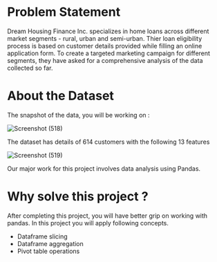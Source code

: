 
# Problem Statement
Dream Housing Finance Inc. specializes in home loans across different market segments - rural, urban and semi-urban. Thier loan eligibility process is based on customer details provided while filling an online application form. To create a targeted marketing campaign for different segments, they have asked for a comprehensive analysis of the data collected so far.

# About the Dataset
The snapshot of the data, you will be working on :

![Screenshot (518)](https://user-images.githubusercontent.com/60145175/115013391-9b3f4a80-9ece-11eb-9fc3-ff46bb2a4b4a.png)

The dataset has details of 614 customers with the following 13 features

![Screenshot (519)](https://user-images.githubusercontent.com/60145175/115013451-aeeab100-9ece-11eb-9aca-ee3dc22069c8.png)

Our major work for this project involves data analysis using Pandas.

# Why solve this project ?
After completing this project, you will have better grip on working with pandas. In this project you will apply following concepts.

* Dataframe slicing
* Dataframe aggregation
* Pivot table operations
